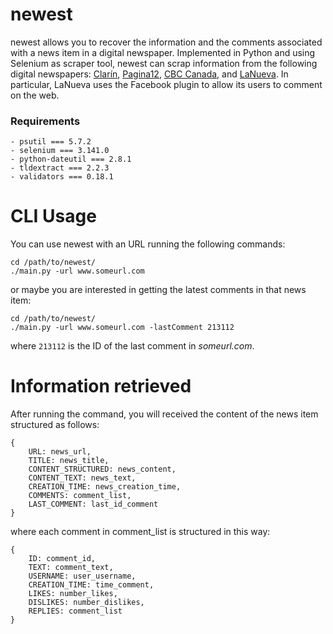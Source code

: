 # newest
newest allows you to recover the information and the comments associated with a news item in a digital newspaper. Implemented in Python and using Selenium as scraper tool, newest can scrap information from the following digital newspapers: [Clarín](https://www.clarin.com/), [Pagina12](https://www.pagina12.com.ar/), [CBC Canada](https://www.cbc.ca/), and [LaNueva](https://www.lanueva.com/). In particular, LaNueva uses the Facebook plugin to allow its users to comment on the web.

### Requirements
```
- psutil === 5.7.2
- selenium === 3.141.0
- python-dateutil === 2.8.1
- tldextract === 2.2.3
- validators === 0.18.1
```

# CLI Usage

You can use newest with an URL running the following commands:
```
cd /path/to/newest/
./main.py -url www.someurl.com
```

or maybe you are interested in getting the latest comments in that news item:

```
cd /path/to/newest/
./main.py -url www.someurl.com -lastComment 213112
```

where `213112` is the ID of the last comment in _someurl.com_.

# Information retrieved

After running the command, you will received the content of the news item structured as follows:
```
{
    URL: news_url,
    TITLE: news_title,
    CONTENT_STRUCTURED: news_content,
    CONTENT_TEXT: news_text,
    CREATION_TIME: news_creation_time,
    COMMENTS: comment_list,
    LAST_COMMENT: last_id_comment
}
```

where each comment in comment_list is structured in this way:
```
{
    ID: comment_id,
    TEXT: comment_text,
    USERNAME: user_username,
    CREATION_TIME: time_comment,
    LIKES: number_likes,
    DISLIKES: number_dislikes,
    REPLIES: comment_list
}
```
